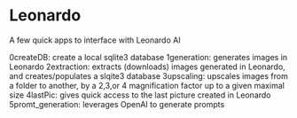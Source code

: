 # Leonardo

A few quick apps to interface with Leonardo AI

0createDB: create a local sqlite3 database
1generation: generates images in Leonardo
2extraction: extracts (downloads) images generated in Leonardo, and creates/populates a slqite3 database
3upscaling: upscales images from a folder to another, by a 2,3,or 4 magnification factor up to a given maximal size 
4lastPic: gives quick access to the last picture created in Leonardo
5promt_generation: leverages OpenAI to generate prompts

